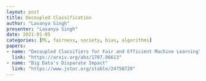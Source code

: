 ```yaml
---
layout: post
title: Decoupled Classification 
author: "Lavanya Singh"
presenter: "Lavanya Singh"
date: 2021-01-05
categories: [ML, fairness, society, bias, algorithms]
papers:
- name: "Decoupled Classifiers for Fair and Efficient Machine Learning"
  link: "https://arxiv.org/abs/1707.06613"
- name: "Big Data's Disparate Impact"
  link: "https://www.jstor.org/stable/24758720"
---
```


